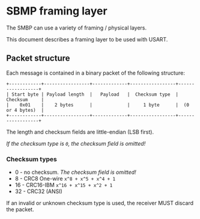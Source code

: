 # SBMP framing layer

The SMBP can use a variety of framing / physical layers.

This document describes a framing layer to be used with USART.

## Packet structure

Each message is contained in a binary packet of the following structure:

```none
+------------+-----------------+-------------+-----------------+------------------+
| Start byte | Payload length  |   Payload   |  Checksum type  |     Checksum     |
|    0x01    |    2 bytes      |             |     1 byte      |  (0 or 4 bytes)  |
+------------+-----------------+-------------+-----------------+------------------+
```

The length and checksum fields are little-endian (LSB first).

*If the checksum type is `0`, the checksum field is omitted!*

### Checksum types

- 0 - no checksum. *The checksum field is omitted!*
- 8 - CRC8 One-wire `x^8 + x^5 + x^4 + 1`
- 16 - CRC16-IBM `x^16 + x^15 + x^2 + 1`
- 32 - CRC32 (ANSI)

If an invalid or unknown checksum type is used, the receiver MUST discard the packet.
